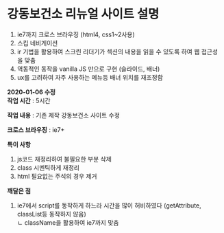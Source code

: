 # 강동보건소 리뉴얼 사이트 설명

1. ie7까지 크로스 브라우징 (html4, css1~2사용)<br>
2. 스킵 네비게이션<br>
3. ir 기법을 활용하여 스크린 리더기가 섹션의 내용을 읽을 수 있도록 하여 웹 접근성을 맞춤<br>
4. 역동적인 동작을 vanilla JS 만으로 구현 (슬라이드, 배너)<br>
5. ux를 고려하여 자주 사용하는 메뉴등 배너 위치를 재조정함

**2020-01-06 수정**<br>
**작업 시간** : 5시간

**작업 내용** : 기존 제작 강동보건소 사이트 수정

**크로스 브라우징** : ie7+

**특이 사항**
1. js코드 재정리하여 불필요한 부분 삭제
2. class 시멘틱하게 재정리
3. html 필요없는 주석의 경우 제거

**깨달은 점**
1. ie7에서 script를 동작하게 하느라 시간을 많이 허비하였다 (getAttribute, classList등 동작하지 않음)<br>
   ㄴ className을 활용하여 ie7까지 맞춤

